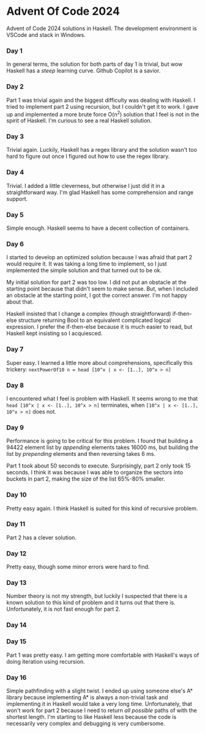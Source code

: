 # Advent Of Code 2024
Advent of Code 2024 solutions in Haskell. The development environment is VSCode and stack in Windows.

### Day 1

In general terms, the solution for both parts of day 1 is trivial, but wow Haskell has a *steep* learning curve. Github Copilot is a savior.

### Day 2

Part 1 was trivial again and the biggest difficulty was dealing with Haskell. I tried to implement part 2 using recursion, but I couldn't get it to work. I gave up and implemented a more brute force O(n<sup>2</sup>) solution that I feel is not in the spirit of Haskell. I'm curious to see a real Haskell solution.

### Day 3

Trivial again. Luckily, Haskell has a regex library and the solution wasn't too hard to figure out once I figured out how to use the regex library.

### Day 4
Trivial. I added a little cleverness, but otherwise I just did it in a straightforward way. I'm glad Haskell has some comprehension and range support.

### Day 5
Simple enough. Haskell seems to have a decent collection of containers.

### Day 6
I started to develop an optimized solution because I was afraid that part 2 would require it. It was taking a long time to implement, so I just implemented the simple solution and that turned out to be ok.

My initial solution for part 2 was too low. I did not put an obstacle at the starting point because that didn't seem to make sense. But, when I included an obstacle at the starting point, I got the correct answer. I'm not happy about that.

Haskell insisted that I change a complex (though straightforward) if-then-else structure returning Bool to an equivalent complicated logical expression. I prefer the if-then-else because it is much easier to read, but Haskell kept insisting so I acquiesced.

### Day 7
Super easy. I learned a little more about comprehensions, specifically this trickery: `nextPowerOf10 n = head [10^x | x <- [1..], 10^x > n]`

### Day 8
I encountered what I feel is problem with Haskell. It seems wrong to me that `head [10^x | x <- [1..], 10^x > n]` terminates, when `[10^x | x <- [1..], 10^x > n]` does not.

### Day 9
Performance is going to be critical for this problem. I found that building a 94422 element list by *appending* elements takes 16000 ms, but building the list by *prepending* elements and then reversing takes 6 ms.

Part 1 took about 50 seconds to execute. Surprisingly, part 2 only took 15 seconds. I think it was because I was able to organize the sectors into buckets in part 2, making the size of the list 65%-80% smaller.

### Day 10
Pretty easy again. I think Haskell is suited for this kind of recursive problem.

### Day 11
Part 2 has a clever solution. 

### Day 12
Pretty easy, though some minor errors were hard to find.

### Day 13
Number theory is not my strength, but luckily I suspected that there is a known solution to this kind of problem and it turns out that there is. Unfortunately, it is not fast enough for part 2.

### Day 14


### Day 15
Part 1 was pretty easy. I am getting more comfortable with Haskell's ways of doing iteration using recursion.

### Day 16
Simple pathfinding with a slight twist. I ended up using someone else's A* library because implementing A* is always a non-trivial task and implementing it in Haskell would take a very long time. Unfortunately, that won't work for part 2 because I need to return *all possible* paths of with the shortest length. I'm starting to like Haskell less because the code is necessarily very complex and debugging is very cumbersome.

